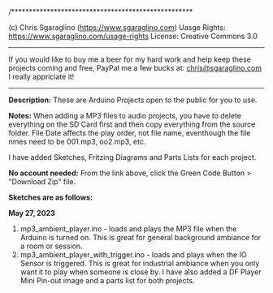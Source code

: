 /***************************************************

  (c) Chris Sgaraglino (https://www.sgaraglino.com)
  Uasge Rights: https://www.sgaraglino.com/usage-rights
  License: Creative Commons 3.0

***************************************************

  If you would like to buy me a beer for my hard work 
  and help keep these projects coming and free, PayPal 
  me a few  bucks at: chris@sgaraglino.com I really 
  appriciate it!

***************************************************


**Description:** These are Arduino Projects open to the public for you to use.

**Notes:** When adding a MP3 files to audio projects, you have to delete everything on the SD Card first and then copy everything from the source folder. File Date affects the play order, not file name, eventhough the file nmes need to be 001.mp3, oo2.mp3, etc.

I have added Sketches, Fritzing Diagrams and Parts Lists for each project.
 
**No account needed:** From the link above, click the Green Code Button > "Download Zip" file.
 
**Sketches are as follows:**

**May 27, 2023**
1. mp3_ambient_player.ino - loads and plays the MP3 file when the Arduino is turned on. This is great for general background ambiance for a room or session. 
2. mp3_ambient_player_with_trigger.ino - loads and plays when the IO Sensor is triggered. This is great for industrial ambiance when you only want it to play when someone is close by.
I have also added a DF Player Mini Pin-out image and a parts list for both projects.
